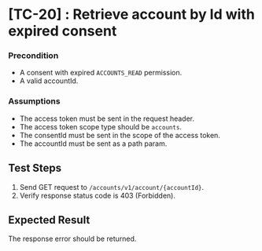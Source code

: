 # [TC-20] : Retrieve account by Id with expired consent

### Precondition

* A consent with expired `ACCOUNTS_READ` permission.
* A valid accountId.

### Assumptions

* The access token must be sent in the request header.
* The access token scope type should be `accounts`.
* The consentId must be sent in the scope of the access token.
* The accountId must be sent as a path param.

## Test Steps

1. Send GET request to `/accounts/v1/account/{accountId}`.
2. Verify response status code is 403 (Forbidden).

## Expected Result

The response error should be returned.